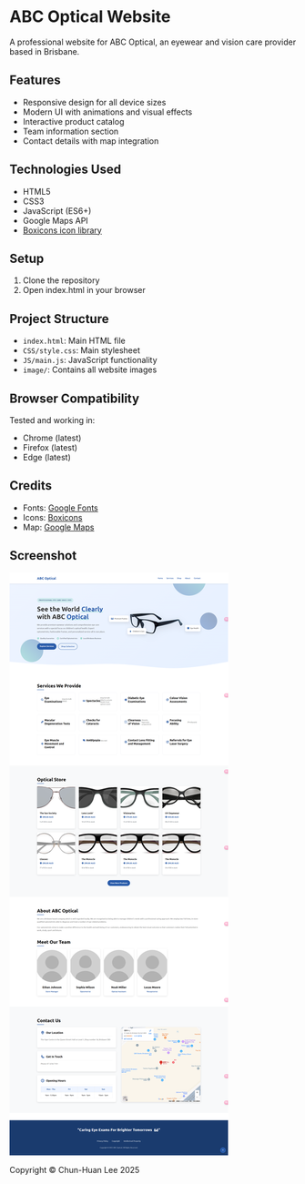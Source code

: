# ABC Optical Website

A professional website for ABC Optical, an eyewear and vision care provider based in Brisbane.

## Features
- Responsive design for all device sizes
- Modern UI with animations and visual effects
- Interactive product catalog
- Team information section
- Contact details with map integration

## Technologies Used
- HTML5
- CSS3
- JavaScript (ES6+)
- Google Maps API
- [Boxicons icon library](https://boxicons.com/usage)

## Setup
1. Clone the repository
2. Open index.html in your browser

## Project Structure
- `index.html`: Main HTML file
- `CSS/style.css`: Main stylesheet
- `JS/main.js`: JavaScript functionality
- `image/`: Contains all website images

## Browser Compatibility
Tested and working in:
- Chrome (latest)
- Firefox (latest)
- Edge (latest)

## Credits
- Fonts: [Google Fonts](https://fonts.google.com)
- Icons: [Boxicons](https://boxicons.com)
- Map: [Google Maps](https://maps.google.com)

## Screenshot

![ABC Optical page](image/screenshot.png)

Copyright © Chun-Huan Lee 2025
